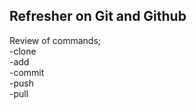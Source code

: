 ## Refresher on Git and Github

Review of commands;    
-clone   
-add   
-commit    
-push    
-pull    
